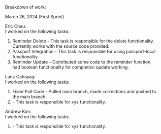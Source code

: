 Breakdown of work:

March 26, 2024 (First Sprint)

Eric Chau:
</br>
I worked on the following tasks:
1. Reminder Delete - This task is responsible for the delete functionality. Currently works with the source code provided. 
2. Passport Integration - This task is responsible for using passport-local functionality.
3. Reminder Update - Contributed some code to the reminder function, had boolean functionality for completion update working.

Lanz Cahayag:
</br>
I worked on the following tasks:
1. Fixed Pull Code - Pulled main branch, made corrections and pushed to the main branch.
2. <Insert Some Task Here> - This task is responsible for xyz functionality.


Andrew Kim:
</br>
I worked on the following tasks:
1. <Insert Some Task Here> - This task is responsible for xyz functionality.
